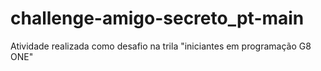 # challenge-amigo-secreto_pt-main
Atividade realizada como desafio na trila "iniciantes em programação G8 ONE"
